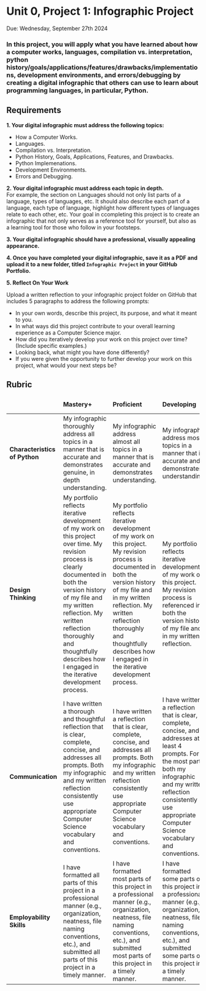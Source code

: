 # Unit 0, Project 1: Infographic Project
Due: Wednesday, September 27th 2024

### In this project, you will apply what you have learned about how a computer works, languages, compilation vs. interpretation, python history/goals/applications/features/drawbacks/implementations, development environments, and errors/debugging by creating a digital infographic that others can use to learn about programming languages, in particular, Python.

## Requirements

**1. Your digital infographic must address the following topics:**
* How a Computer Works.
* Languages.
* Compilation vs. Interpretation.
* Python History, Goals, Applications, Features, and Drawbacks.
* Python Implemenations.
* Development Environments.
* Errors and Debugging.

**2. Your digital infographic must address each topic in depth.** <br> For example, the section on Languages should not only list parts of a language, types of languages, etc.  It should also describe each part of a language, each type of language, highlight how different types of languages relate to each other, etc.  Your goal in ccompleting this project is to create an infographic that not only serves as a reference tool for yourself, but also as a learning tool for those who follow in your footsteps.

**3.  Your digital infographic should have a professional, visually appealing appearance.**

**4.  Once you have completed your digital infographic, save it as a PDF and upload it to a new folder, titled `Infographic Project` in your GitHub Portfolio.**

**5. Reflect On Your Work**

Upload a written reflection to your infographic project folder on GitHub that includes 5 paragraphs to address the following prompts:

* In your own words, describe this project, its purpose, and what it meant to you.
* In what ways did this project contribute to your overall learning experience as a Computer Science major.
* How did you iteratively develop your work on this project over time? (Include specific examples.)
* Looking back, what might you have done differently?
* If you were given the opportunity to further develop your work on this project, what would your next steps be?

## Rubric

<table>
 <thead>
  <tr>
   <td>
   <td> <b>Mastery+</b></td>
   <td> <b>Proficient</b></td>
   <td> <b>Developing</b></td>
   <td> <b>Limited</b></td>
   <td> <b>Not Yet Beginning</b></td>
  </tr>
 </thead>
 <tbody>
  <tr>
   <td> <b>Characteristics of Python</b>
   <td> My infographic thoroughly address all topics in a manner that is accurate and demonstrates genuine, in depth understanding. </td>
   <td> My infographic address almost all topics in a manner that is accurate and demonstrates understanding. </td>
   <td> My infographic address most topics in a manner that is accurate and demonstrates understanding. </td>
   <td> My infographic address some topics in a manner that is accurate and demonstrates understanding. </td>
   <td> My infographic address few to no topics in a manner that is accurate or demonstrates understanding. </td>
  </tr>
  <tr>
   <td> <b>Design Thinking</b>
   <td> My portfolio reflects iterative development of my work on this project over time.  My revision process is clearly documented in both the version history of my file and my written reflection. 
 My written reflection thoroughly and thoughtfully describes how I engaged in the iterative development process. </td>
   <td> My portfolio reflects iterative development of my work on this project.  My revision process is documented in both the version history of my file and in my written reflection. 
 My written reflection thoroughly and thoughtfully describes how I engaged in the iterative development process. </td>
   <td> My portfolio reflects iterative development of my work on this project.  My revision process is referenced in both the version history of my file and in my written reflection. </td>
   <td> My portfolio reflects iterative development of my work on this project.  My revision process is referenced in the version history of my file or in my written reflection.</td>
   <td> My portfolio does not reflect iterative development of my work on this project and my written reflection does not reflect how I engaged in the iterative development process. </td>
  </tr>
  <tr>
   <td> <b>Communication</b>
   <td> I have written a thorough and thoughtful reflection that is clear, complete, concise, and addresses all prompts.  Both my infographic and my written reflection consistently use appropriate Computer Science vocabulary and conventions. </td>
   <td> I have written a reflection that is clear, complete, concise, and addresses all prompts.  Both my infographic and my written reflection consistently use appropriate Computer Science vocabulary and conventions. </td>
   <td> I have written a reflection that is clear, complete, concise, and addresses at least 4 prompts.  For the most part, both my infographic and my written reflection consistently use appropriate Computer Science vocabulary and conventions. </td>
   <td> I have written a reflection that is clear, complete, concise, and addresses at least 3 prompts.  Both my infographic and my written reflection use some appropriate Computer Science vocabulary and conventions.</td>
   <td> I have written a reflection that lacks clarity, conciseness, or completeness, and addresses 2 or less prompts.  Both my infographic and my written reflection use few appropriate Computer Science vocabulary and conventions. </td>
  </tr>
  <tr>
   <td> <b>Employability Skills</b>
   <td> I have formatted all parts of this project in a professional manner (e.g., organization, neatness, file naming conventions, etc.), and submitted all parts of this project in a timely manner. </td>
   <td> I have formatted most parts of this project in a professional manner (e.g., organization, neatness, file naming conventions, etc.), and submitted most parts of this project in a timely manner. </td>
   <td> I have formatted some parts of this project in a professional manner (e.g., organization, neatness, file naming conventions, etc.), and submitted some parts of this project in a timely manner. </td>
   <td> I have formatted few parts of this project in a professional manner (e.g., organization, neatness, file naming conventions, etc.), and submitted few parts of this project in a timely manner. </td>
   <td> I have formatted no parts of this project in a professional manner (e.g., organization, neatness, file naming conventions, etc.), or submitted no parts of this project in a timely manner. </td>
  </tr>
 </tbody>
</table>
